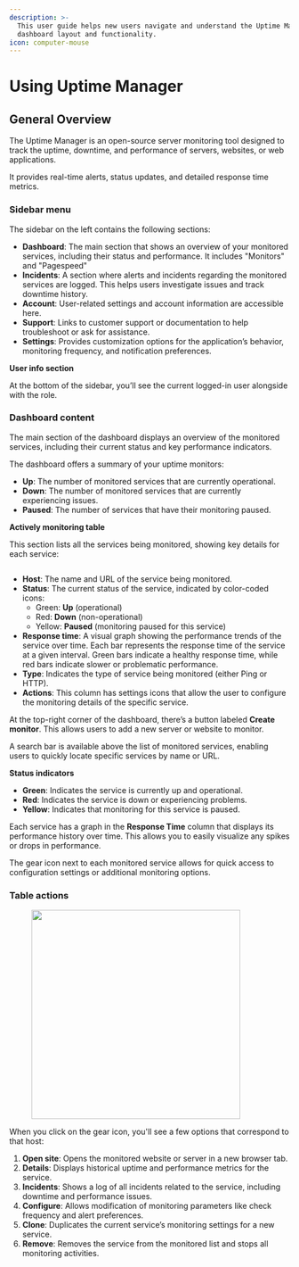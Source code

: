 ```yaml
---
description: >-
  This user guide helps new users navigate and understand the Uptime Manager
  dashboard layout and functionality.
icon: computer-mouse
---
```


# Using Uptime Manager

## **General Overview**

The Uptime Manager is an open-source server monitoring tool designed to track the uptime, downtime, and performance of servers, websites, or web applications.&#x20;

It provides real-time alerts, status updates, and detailed response time metrics.

### **Sidebar menu**&#x20;

The sidebar on the left contains the following sections:

* **Dashboard**: The main section that shows an overview of your monitored services, including their status and performance. It includes "Monitors" and "Pagespeed"
* **Incidents**: A section where alerts and incidents regarding the monitored services are logged. This helps users investigate issues and track downtime history.
* **Account**: User-related settings and account information are accessible here.
* **Support**: Links to customer support or documentation to help troubleshoot or ask for assistance.
* **Settings**: Provides customization options for the application’s behavior, monitoring frequency, and notification preferences.

**User info section**

At the bottom of the sidebar, you’ll see the current logged-in user alongside with the role.

### **Dashboard content**

The main section of the dashboard displays an overview of the monitored services, including their current status and key performance indicators.

The dashboard offers a summary of your uptime monitors:

* **Up**: The number of monitored services that are currently operational.
* **Down**: The number of monitored services that are currently experiencing issues.
* **Paused**: The number of services that have their monitoring paused.

**Actively monitoring table**

This section lists all the services being monitored, showing key details for each service:

<figure><img src="../.gitbook/assets/Screenshot 2024-10-03 at 10.56.43 PM.png" alt=""><figcaption></figcaption></figure>

* **Host**: The name and URL of the service being monitored.
* **Status**: The current status of the service, indicated by color-coded icons:
  * Green: **Up** (operational)
  * Red: **Down** (non-operational)
  * Yellow: **Paused** (monitoring paused for this service)
* **Response time**: A visual graph showing the performance trends of the service over time. Each bar represents the response time of the service at a given interval. Green bars indicate a healthy response time, while red bars indicate slower or problematic performance.
* **Type**: Indicates the type of service being monitored (either Ping or HTTP).
* **Actions**: This column has settings icons that allow the user to configure the monitoring details of the specific service.

At the top-right corner of the dashboard, there’s a button labeled **Create monitor**. This allows users to add a new server or website to monitor.

A search bar is available above the list of monitored services, enabling users to quickly locate specific services by name or URL.

**Status indicators**

* **Green**: Indicates the service is currently up and operational.
* **Red**: Indicates the service is down or experiencing problems.
* **Yellow**: Indicates that monitoring for this service is paused.

Each service has a graph in the **Response Time** column that displays its performance history over time. This allows you to easily visualize any spikes or drops in performance.

The gear icon next to each monitored service allows for quick access to configuration settings or additional monitoring options.

### Table actions&#x20;

<figure><img src="../.gitbook/assets/Screenshot 2024-10-03 at 10.57.45 PM.png" alt="" width="375"><figcaption></figcaption></figure>

When you click on the gear icon, you'll see a few options that correspond to that host:&#x20;

1. **Open site**: Opens the monitored website or server in a new browser tab.
2. **Details**: Displays historical uptime and performance metrics for the service.
3. **Incidents**: Shows a log of all incidents related to the service, including downtime and performance issues.
4. **Configure**: Allows modification of monitoring parameters like check frequency and alert preferences.
5. **Clone**: Duplicates the current service’s monitoring settings for a new service.
6. **Remove**: Removes the service from the monitored list and stops all monitoring activities.
